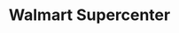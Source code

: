 ---
title: "Walmart Supercenter"
url: /grand-junction/walmart-supercenter-north-avenue/
shop: supermarket
---